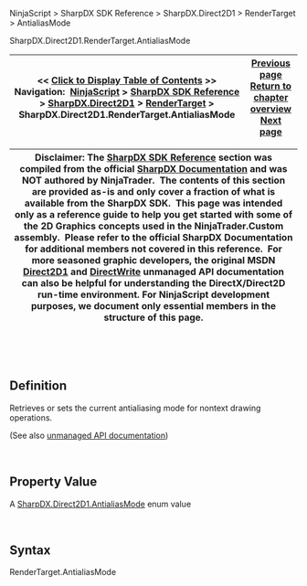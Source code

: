 ﻿


NinjaScript \> SharpDX SDK Reference \> SharpDX.Direct2D1 \> RenderTarget \> AntialiasMode






















SharpDX.Direct2D1\.RenderTarget.AntialiasMode







| \<\< [Click to Display Table of Contents](sharpdx_direct2d1_rendertarget_antialiasmode.md) \>\> **Navigation:**     [NinjaScript](ninjascript-1.md) \> [SharpDX SDK Reference](sharpdx_sdk_reference-1.md) \> [SharpDX.Direct2D1](sharpdx_direct2d1-1.md) \> [RenderTarget](sharpdx_direct2d1_rendertarget-1.md) \> SharpDX.Direct2D1\.RenderTarget.AntialiasMode | [Previous page](sharpdx_direct2d1_rendertarget-1.md) [Return to chapter overview](sharpdx_direct2d1_rendertarget-1.md) [Next page](sharpdx_direct2d1_rendertarget_drawellipse-1.md) |
| --- | --- |













| Disclaimer: The [SharpDX SDK Reference](sharpdx_sdk_reference-1.md) section was compiled from the official [SharpDX Documentation](http://sharpdx.org/) and was NOT authored by NinjaTrader.  The contents of this section are provided as\-is and only cover a fraction of what is available from the SharpDX SDK.  This page was intended only as a reference guide to help you get started with some of the 2D Graphics concepts used in the NinjaTrader.Custom assembly.  Please refer to the official SharpDX Documentation for additional members not covered in this reference.  For more seasoned graphic developers, the original MSDN [Direct2D1](https://msdn.microsoft.com/en-us/library/windows/desktop/dd370990.aspx) and [DirectWrite](https://msdn.microsoft.com/en-us/library/windows/desktop/dd368038.aspx) unmanaged API documentation can also be helpful for understanding the DirectX/Direct2D run\-time environment. For NinjaScript development purposes, we document only essential members in the structure of this page. |
| --- |



 


 


## Definition


Retrieves or sets the current antialiasing mode for nontext drawing operations.


(See also [unmanaged API documentation](http://msdn.microsoft.com/en-us/library/dd316805.aspx))


 


## Property Value


A [SharpDX.Direct2D1\.AntialiasMode](sharpdx_direct2d1_antialiasmode-1.md) enum value


 


## Syntax


RenderTarget.AntialiasMode








